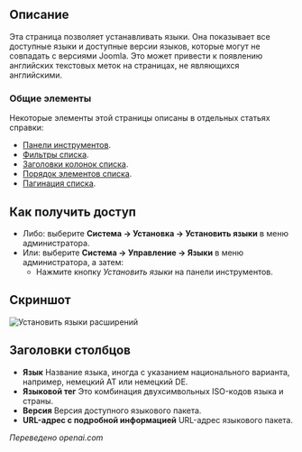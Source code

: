 <!-- Filename: Help4.x:Extensions:_Languages / Display title: Расширения: Языки -->

## Описание

Эта страница позволяет устанавливать языки. Она показывает все доступные языки и доступные версии языков, которые могут не совпадать с версиями Joomla. Это может привести к появлению английских текстовых меток на страницах, не являющихся английскими.

### Общие элементы

Некоторые элементы этой страницы описаны в отдельных статьях справки:

* [Панели инструментов](jdocmanual?article=help/common-elements/toolbars).
* [Фильтры списка](jdocmanual?article=help/common-elements/list-filters).
* [Заголовки колонок списка](jdocmanual?article=help/common-elements/list-column-headers).
* [Порядок элементов списка](jdocmanual?article=help/common-elements/list-ordering).
* [Пагинация списка](jdocmanual?article=help/common-elements/list-pagination).

## Как получить доступ

- Либо: выберите **Система → Установка → Установить языки** в
  меню администратора.
- Или: выберите **Система → Управление → Языки** в
  меню администратора, а затем:
  - Нажмите кнопку *Установить языки* на панели инструментов.

## Скриншот

![Установить языки расширений](../../../ru/images/extensions/languages-install.png)

## Заголовки столбцов

- **Язык** Название языка, иногда с указанием национального варианта, например, немецкий AT или немецкий DE.
- **Языковой тег** Это комбинация двухсимвольных ISO-кодов языка и страны.
- **Версия** Версия доступного языкового пакета.
- **URL-адрес с подробной информацией** URL-адрес языкового пакета.

*Переведено openai.com*

